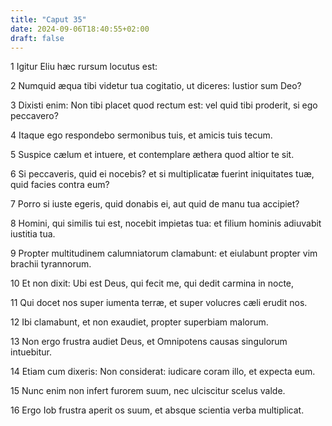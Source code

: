 ```yaml
---
title: "Caput 35"
date: 2024-09-06T18:40:55+02:00
draft: false
---
```




1 Igitur Eliu hæc rursum locutus est:

2 Numquid æqua tibi videtur tua cogitatio, ut diceres: Iustior sum Deo?

3 Dixisti enim: Non tibi placet quod rectum est: vel quid tibi proderit, si ego peccavero?

4 Itaque ego respondebo sermonibus tuis, et amicis tuis tecum.

5 Suspice cælum et intuere, et contemplare æthera quod altior te sit.

6 Si peccaveris, quid ei nocebis? et si multiplicatæ fuerint iniquitates tuæ, quid facies contra eum?

7 Porro si iuste egeris, quid donabis ei, aut quid de manu tua accipiet?

8 Homini, qui similis tui est, nocebit impietas tua: et filium hominis adiuvabit iustitia tua.

9 Propter multitudinem calumniatorum clamabunt: et eiulabunt propter vim brachii tyrannorum.

10 Et non dixit: Ubi est Deus, qui fecit me, qui dedit carmina in nocte,

11 Qui docet nos super iumenta terræ, et super volucres cæli erudit nos.

12 Ibi clamabunt, et non exaudiet, propter superbiam malorum.

13 Non ergo frustra audiet Deus, et Omnipotens causas singulorum intuebitur.

14 Etiam cum dixeris: Non considerat: iudicare coram illo, et expecta eum.

15 Nunc enim non infert furorem suum, nec ulciscitur scelus valde.

16 Ergo Iob frustra aperit os suum, et absque scientia verba multiplicat.

